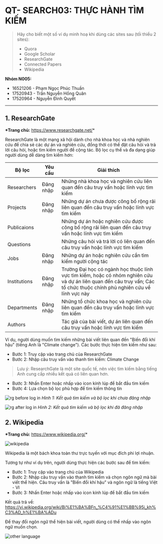# QT- SEARCH03: THỰC HÀNH TÌM KIẾM

> Hãy cho biết một số ví dụ minh hoạ khi dùng các sites sau (tối thiểu 2 sites):
>
> - Quora
> - Google Scholar
> - ResearchGate
> - Connected Papers
> - Wikipedia

**Nhóm N005:**

- 16521206 - Phạm Ngọc Phúc Thuần
- 17520943 - Trần Nguyễn Hồng Quân
- 17520964 - Nguyễn Đình Quyết

---

## 1. ResearchGate

**\*Trang chủ:** https://www.researchgate.net/*

ResearchGate là một mạng xã hội dành cho nhà khoa học và nhà nghiên cứu để chia sẻ các dự án và nghiên cứu, đồng thời có thể đặt câu hỏi và trả lời câu hỏi, hoặc tìm kiếm người để cộng tác. Bộ lọc cụ thể và đa dạng giúp người dùng dễ dàng tìm kiếm hơn:

| Bộ lọc       | Yêu cầu   | Giải thích                                                                                                                                                               |
| ------------ | --------- | ------------------------------------------------------------------------------------------------------------------------------------------------------------------------ |
| Researchers  | Đăng nhập | Những nhà khoa học và nghiên cứu liên quan đến câu truy vấn hoặc lĩnh vực tìm kiếm                                                                                       |
| Projects     | Đăng nhập | Những dự án chưa được công bố rộng rãi liên quan đến câu truy vấn hoặc lĩnh vực tìm kiếm                                                                                 |
| Publicaions  |           | Những dự án hoặc nghiên cứu được công bố rộng rãi liên quan đến câu truy vấn hoặc lĩnh vực tìm kiếm                                                                      |
| Questions    |           | Những câu hỏi và trả lời có liên quan đến câu truy vấn hoặc lĩnh vực tìm kiếm                                                                                            |
| Jobs         | Đăng nhập | Những dự án hoặc nghiên cứu cần tìm kiếm người cộng tác                                                                                                                  |
| Institutions | Đăng nhập | Trường Đại học có ngành học thuộc lĩnh vực tìm kiếm, hoặc có nhóm nghiên cứu và dự án liên quan đến câu truy vấn; Các tổ chức thuộc chính phủ nghiên cứu về lĩnh vực này |
| Departments  | Đăng nhập | Những tổ chức khoa học và nghiên cứu liên quan đến câu truy vấn hoặc lĩnh vực tìm kiếm                                                                                   |
| Authors      |           | Tác giả của bài viết, dự án liên quan đến câu truy vấn hoặc lĩnh vực tìm kiếm                                                                                            |

Ví dụ, người dùng muốn tìm kiếm những bài viết liên quan đến "Biến đổi khí hậu" (tiếng Anh là "Climate change"). Các bước thực hiện tìm kiếm như sau:

- Bước 1: Truy cập vào trang chủ của ResearchGate
- Bước 2: Nhập câu truy vấn vào thanh tìm kiếm: Climate Change

> Lưu ý: ResearchGate là một site quốc tế, nên việc tìm kiếm bằng tiếng Anh cung cấp nhiều kết quả có liên quan hơn.

- Bước 3: Nhấn Enter hoặc nhấp vào icon kính lúp để bắt đầu tìm kiếm
- Bước 4: Lựa chọn bộ lọc phù hợp để tìm kiếm thông tin

![rg before log in](./Images/rg-beforelogin.png)
_Hình 1: Kết quả tìm kiếm và bộ lọc khi chưa đăng nhập_

![rg after log in](./Images/rg-afterlogin.png)
_Hình 2: Kết quả tìm kiếm và bộ lọc khi đã đăng nhập_

## 2. Wikipedia

**\*Trang chủ:** https://www.wikipedia.org/*

![wikipedia](./Images/wikipedia.png)

Wikipedia là một bách khoa toàn thư trực tuyến với mục đích phi lợi nhuận.

Tương tự như ví dụ trên, người dùng thực hiện các bước sau để tìm kiếm:

- Bước 1: Truy cập vào trang chủ của Wikipedia
- Bước 2: Nhập câu truy vấn vào thanh tìm kiếm và chọn ngôn ngữ mà bài viết thể hiện. Câu truy vấn là "Biến đổi khí hậu" và ngôn ngữ là tiếng Việt - VI
- Bước 3: Nhấn Enter hoặc nhấp vào icon kính lúp để bắt đầu tìm kiếm

Kết quả trả về: https://vi.wikipedia.org/wiki/Bi%E1%BA%BFn_%C4%91%E1%BB%95i_kh%C3%AD_h%E1%BA%ADu

Để thay đổi ngôn ngữ thể hiện bài viết, người dùng có thể nhấp vào ngôn ngữ muốn chọn.

![other language](./Images/wikipedia-other-languages.png)
